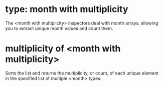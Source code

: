 # type: month with multiplicity

The &lt;month with multiplicity&gt; inspectors deal with month arrays, allowing you to extract unique month values and count them.

# multiplicity of &lt;month with multiplicity&gt;

Sorts the list and returns the multiplicity, or count, of each unique element in the specified list of multiple &lt;month&gt; types.
